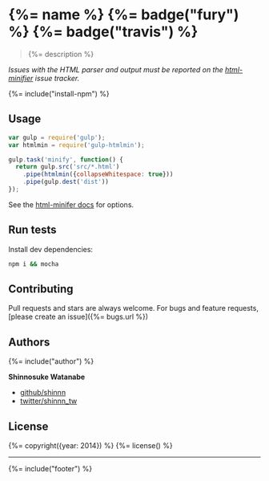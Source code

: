 # {%= name %} {%= badge("fury") %} {%= badge("travis") %}

> {%= description %}

*Issues with the HTML parser and output must be reported on the [html-minifier](https://github.com/kangax/html-minifier/issues) issue tracker.*

{%= include("install-npm") %}

## Usage

```js
var gulp = require('gulp');
var htmlmin = require('gulp-htmlmin');

gulp.task('minify', function() {
  return gulp.src('src/*.html')
    .pipe(htmlmin({collapseWhitespace: true}))
    .pipe(gulp.dest('dist'))
});
```

See the [html-minifer docs](https://github.com/kangax/html-minifier) for options.

## Run tests

Install dev dependencies:

```sh
npm i && mocha
```

## Contributing

Pull requests and stars are always welcome. For bugs and feature requests, [please create an issue]({%= bugs.url %})

## Authors

{%= include("author") %}

**Shinnosuke Watanabe**

+ [github/shinnn](https://github.com/shinnn)
+ [twitter/shinnn_tw](http://twitter.com/shinnn_tw)

## License

{%= copyright({year: 2014}) %}
{%= license() %}

***

{%= include("footer") %}
